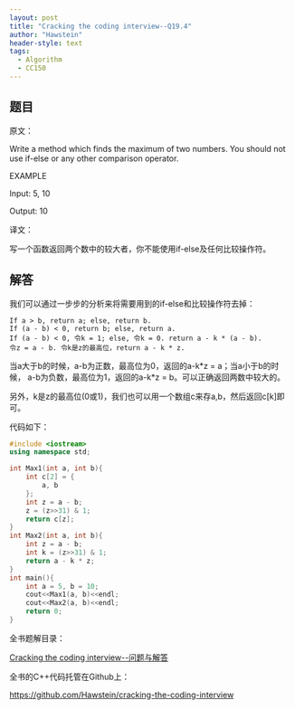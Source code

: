 ```yaml
---
layout: post
title: "Cracking the coding interview--Q19.4"
author: "Hawstein"
header-style: text
tags:
  - Algorithm
  - CC150
---
```


## 题目

原文：

Write a method which finds the maximum of two numbers. You should not 
use if-else or any other comparison operator.

EXAMPLE

Input: 5, 10

Output: 10

译文：

写一个函数返回两个数中的较大者，你不能使用if-else及任何比较操作符。

## 解答

我们可以通过一步步的分析来将需要用到的if-else和比较操作符去掉：

	If a > b, return a; else, return b.
	If (a - b) < 0, return b; else, return a.
	If (a - b) < 0, 令k = 1; else, 令k = 0. return a - k * (a - b).
	令z = a - b. 令k是z的最高位，return a - k * z.

当a大于b的时候，a-b为正数，最高位为0，返回的a-k\*z = a；当a小于b的时候，
a-b为负数，最高位为1，返回的a-k\*z = b。可以正确返回两数中较大的。

另外，k是z的最高位(0或1)，我们也可以用一个数组c来存a,b，然后返回c[k]即可。

代码如下：

```cpp
#include <iostream>
using namespace std;

int Max1(int a, int b){
    int c[2] = {
        a, b
    };
    int z = a - b;
    z = (z>>31) & 1;
    return c[z];
}
int Max2(int a, int b){
    int z = a - b;
    int k = (z>>31) & 1;
    return a - k * z;
}
int main(){
    int a = 5, b = 10;
    cout<<Max1(a, b)<<endl;
    cout<<Max2(a, b)<<endl;
    return 0;
}
```


全书题解目录：

[Cracking the coding interview--问题与解答](/2013/03/14/ctci-solutions-contents/)

全书的C++代码托管在Github上：

<https://github.com/Hawstein/cracking-the-coding-interview>
